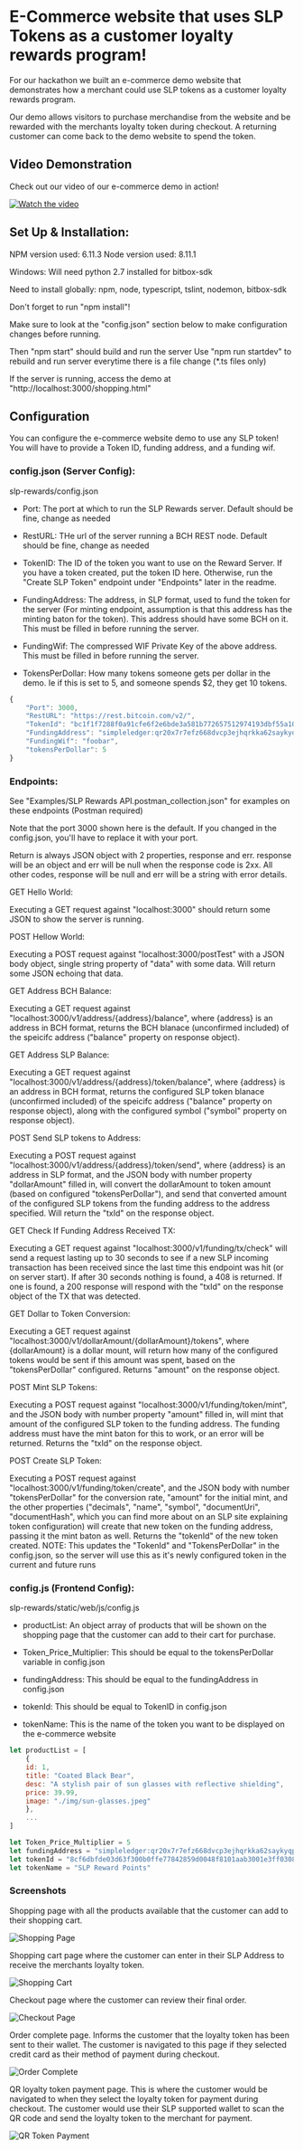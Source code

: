 # E-Commerce website that uses SLP Tokens as a customer loyalty rewards program!

For our hackathon we built an e-commerce demo website that demonstrates how a merchant could use SLP tokens as a customer loyalty rewards program.

Our demo allows visitors to purchase merchandise from the website and be rewarded with the merchants loyalty token during checkout. A returning customer can come back to the demo website to spend the token.

## Video Demonstration

Check out our video of our e-commerce demo in action!

[![Watch the video](https://img.youtube.com/vi/I3m6oswRNBo/hqdefault.jpg)](https://www.youtube.com/watch?v=I3m6oswRNBo)

## Set Up & Installation:

NPM version used: 6.11.3
Node version used: 8.11.1

Windows: Will need python 2.7 installed for bitbox-sdk

Need to install globally: npm, node, typescript, tslint, nodemon, bitbox-sdk

Don't forget to run "npm install"!

Make sure to look at the "config.json" section below to make configuration changes before running.

Then "npm start" should build and run the server
Use "npm run startdev" to rebuild and run server everytime there is a file change (*.ts files only)

If the server is running, access the demo at "http://localhost:3000/shopping.html"

## Configuration

You can configure the e-commerce website demo to use any SLP token! You will have to provide a Token ID, funding address, and a funding wif.

### config.json (Server Config):
slp-rewards/config.json

* Port: The port at which to run the SLP Rewards server. Default should be fine, change as needed

* RestURL: THe url of the server running a BCH REST node. Default should be fine, change as needed

* TokenID: The ID of the token you want to use on the Reward Server. If you have a token created, put the token ID here. Otherwise, run the "Create SLP Token" endpoint under "Endpoints" later in the readme.

* FundingAddress: The address, in SLP format, used to fund the token for the server (For minting endpoint, assumption is that this address has the minting baton for the token). This address should have some BCH on it. This must be filled in before running the server.

* FundingWif: The compressed WIF Private Key of the above address. This must be filled in before running the server.

* TokensPerDollar: How many tokens someone gets per dollar in the demo. Ie if this is set to 5, and someone spends $2, they get 10 tokens. 

```javascript
{
    "Port": 3000,
    "RestURL": "https://rest.bitcoin.com/v2/",
    "TokenId": "bc1f1f7288f0a91cfe6f2e6bde3a581b772657512974193dbf55a10f844e0057",
    "FundingAddress": "simpleledger:qr20x7r7efz668dvcp3ejhqrkka62saykyqpzc3e48",
    "FundingWif": "foobar",
    "tokensPerDollar": 5
}
```

### Endpoints:

See "Examples/SLP Rewards API.postman_collection.json" for examples on these endpoints (Postman required)

Note that the port 3000 shown here is the default. If you changed in the config.json, you'll have to replace it with your port.

Return is always JSON object with 2 properties, response and err. response will be an object and err will be null when the response code is 2xx. All other codes, response will be null and err will be a string with error details.

GET Hello World:

Executing a GET request against "localhost:3000" should return some JSON to show the server is running.

POST Hellow World:

Executing a POST request against "localhost:3000/postTest" with a JSON body object, single string property of "data" with some data. Will return some JSON echoing that data.

GET Address BCH Balance:

Executing a GET request against "localhost:3000/v1/address/{address}/balance", where {address} is an address in BCH format, returns the BCH blanace (unconfirmed included) of the speicifc address ("balance" property on response object).

GET Address SLP Balance:

Executing a GET request against "localhost:3000/v1/address/{address}/token/balance", where {address} is an address in BCH format, returns the configured SLP token blanace (unconfirmed included) of the speicifc address ("balance" property on response object), along with the configured symbol ("symbol" property on response object).

POST Send SLP tokens to Address:

Executing a POST request against "localhost:3000/v1/address/{address}/token/send", where {address} is an address in SLP format, and the JSON body with number property "dollarAmount" filled in, will convert the dollarAmount to token amount (based on configured "tokensPerDollar"), and send that converted amount of the configured SLP tokens from the funding address to the address specified. Will return the "txId" on the response object.

GET Check If Funding Address Received TX:

Executing a GET request against "localhost:3000/v1/funding/tx/check" will send a request lasting up to 30 seconds to see if a new SLP incoming transaction has been received since the last time this endpoint was hit (or on server start). If after 30 seconds nothing is found, a 408 is returned. If one is found, a 200 response will respond with the "txId" on the response object of the TX that was detected.

GET Dollar to Token Conversion:

Executing a GET request against "localhost:3000/v1/dollarAmount/{dollarAmount}/tokens", where {dollarAmount} is a dollar mount, will return how many of the configured tokens would be sent if this amount was spent, based on the "tokensPerDollar" configured. Returns "amount" on the response object.

POST Mint SLP Tokens:

Executing a POST request against "localhost:3000/v1/funding/token/mint", and the JSON body with number property "amount" filled in, will mint that amount of the configured SLP token to the funding address. The funding address must have the mint baton for this to work, or an error will be returned. Returns the "txId" on the response object.

POST Create SLP Token:

Executing a POST request against "localhost:3000/v1/funding/token/create", and the JSON body with number "tokensPerDollar" for the conversion rate, "amount" for the initial mint, and the other properties ("decimals", "name", "symbol", "documentUri", "documentHash", which you can find more about on an SLP site explaining token configuration) will create that new token on the funding address, passing it the mint baton as well. Returns the "tokenId" of the new token created. NOTE: This updates the "TokenId" and "TokensPerDollar" in the config.json, so the server will use this as it's newly configured token in the current and future runs

### config.js (Frontend Config):
slp-rewards/static/web/js/config.js

* productList: An object array of products that will be shown on the shopping page that the customer can add to their cart
for purchase.

* Token_Price_Multiplier: This should be equal to the tokensPerDollar variable in config.json

* fundingAddress: This should be equal to the fundingAddress in config.json

* tokenId: This should be equal to TokenID in config.json

* tokenName: This is the name of the token you want to be displayed on the e-commerce website

```javascript
let productList = [
    {
    id: 1,
    title: "Coated Black Bear",
    desc: "A stylish pair of sun glasses with reflective shielding",
    price: 39.99,
    image: "./img/sun-glasses.jpeg"
    },
    ...
]

let Token_Price_Multiplier = 5
let fundingAddress = "simpleledger:qr20x7r7efz668dvcp3ejhqrkka62saykyqpzc3e48"
let tokenId = "8cf6dbfde03d63f300b0ffe77842859d0048f8101aab3001e3ff030898673fb2"
let tokenName = "SLP Reward Points"
```

### Screenshots

Shopping page with all the products available that the customer can add to their shopping cart.

![Shopping Page](/screenshots/shopping.png)

Shopping cart page where the customer can enter in their SLP Address to receive the merchants loyalty token.

![Shopping Cart](/screenshots/cart.png)

Checkout page where the customer can review their final order.

![Checkout Page](/screenshots/checkout.png)

Order complete page. Informs the customer that the loyalty token has been sent to their wallet. The customer is navigated to this page if they selected credit card as their method of payment during checkout.

![Order Complete](/screenshots/order-complete.png)

QR loyalty token payment page. This is where the customer would be navigated to when they select the loyalty token for payment during checkout. The customer would use their SLP supported wallet to scan the QR code and send the loyalty token to the merchant for payment.

![QR Token Payment](/screenshots/qr-payment.png)
